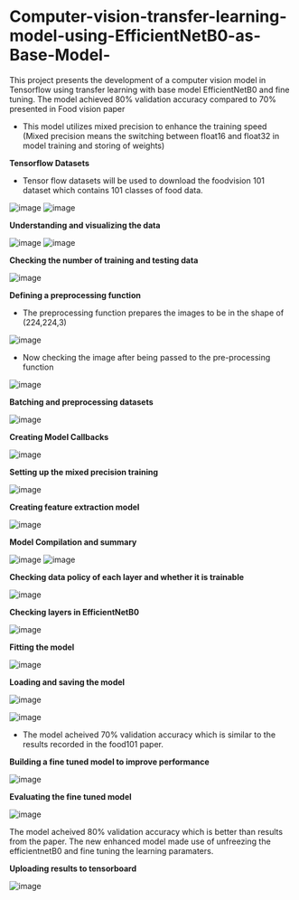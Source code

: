 # Computer-vision-transfer-learning-model-using-EfficientNetB0-as-Base-Model-
This project presents the development of a computer vision model in Tensorflow using transfer learning with base model EfficientNetB0 and fine tuning. The model achieved 80% validation accuracy compared to 70% presented in Food vision paper

- This model utilizes mixed precision to enhance the training speed (Mixed precision means the switching between float16 and float32 in model training and storing of weights)

**Tensorflow Datasets**
- Tensor flow datasets will be used to download the foodvision 101 dataset which contains 101 classes of food data.

![image](https://user-images.githubusercontent.com/69100847/178313981-3e339f6a-6811-4907-be58-bc8992972a7d.png)
![image](https://user-images.githubusercontent.com/69100847/178314017-e4999b24-c9fe-492a-879f-eafaac2d939b.png)

**Understanding and visualizing the data**

![image](https://user-images.githubusercontent.com/69100847/178314960-e9a01e3e-a291-485e-abe3-f29cd37e55d0.png)
![image](https://user-images.githubusercontent.com/69100847/178315013-961849dd-6a07-40de-86a1-c8235cbec584.png)


**Checking the number of training and testing data**

![image](https://user-images.githubusercontent.com/69100847/178315400-67726cb6-6dea-4a48-863e-1a7b2bb19b21.png)

**Defining a preprocessing function**

- The preprocessing function prepares the images to be in the shape of (224,224,3)

![image](https://user-images.githubusercontent.com/69100847/178315908-8fb4da3e-9aed-4988-af19-d8bdb69d7d93.png)

- Now checking the image after being passed to the pre-processing function

![image](https://user-images.githubusercontent.com/69100847/178316034-4f1e8464-2549-4602-8510-fc8163bcabaa.png)

**Batching and preprocessing datasets**

![image](https://user-images.githubusercontent.com/69100847/178316714-1cff8381-74bc-4088-89f6-35e2a82a34e6.png)

**Creating Model Callbacks**

![image](https://user-images.githubusercontent.com/69100847/178316860-b39f1008-46ae-4ec6-a8fe-341edcb6a7b1.png)

**Setting up the mixed precision training**

![image](https://user-images.githubusercontent.com/69100847/178317213-d479e32f-b1a3-4eaf-bd22-a3d76c1e5e04.png)

**Creating feature extraction model**

![image](https://user-images.githubusercontent.com/69100847/178317310-3a8b170e-93ea-4bf8-913c-2369f2f2e2f9.png)

**Model Compilation and summary**

![image](https://user-images.githubusercontent.com/69100847/178317409-107313ef-06d3-49ac-ac98-9f70c1b6cb52.png)
![image](https://user-images.githubusercontent.com/69100847/178317454-ae8cd2e5-ffa8-43cb-afe6-6842988c54ba.png)

**Checking data policy of each layer and whether it is trainable**

![image](https://user-images.githubusercontent.com/69100847/178318142-888ecc96-992e-474d-a33c-caefce0f915a.png)

**Checking layers in EfficientNetB0**

![image](https://user-images.githubusercontent.com/69100847/178318291-0f7cc9e4-c14b-43d2-8944-9f0425a638e6.png)

**Fitting the model**

![image](https://user-images.githubusercontent.com/69100847/178318849-65456890-df74-43e5-9b47-0a4b31b16ae9.png)

**Loading and saving the model**

![image](https://user-images.githubusercontent.com/69100847/178318969-c0b65d14-b332-4a80-a108-e4328fbb39b7.png)

![image](https://user-images.githubusercontent.com/69100847/178319002-95312d0a-b6cb-431a-a9d8-e36fefc4938c.png)

- The model acheived 70% validation accuracy which is similar to the results recorded in the food101 paper.

**Building a fine tuned model to improve performance**

![image](https://user-images.githubusercontent.com/69100847/178319326-7db6a790-c425-4da4-a386-dc540b832d96.png)

**Evaluating the fine tuned model**

![image](https://user-images.githubusercontent.com/69100847/178319424-537b5c3a-7d98-4046-a13f-c032d58939d7.png)

The model acheived 80% validation accuracy which is better than results from the paper. The new enhanced model made use of unfreezing the efficientnetB0 and fine tuning the learning paramaters. 

**Uploading results to tensorboard**

![image](https://user-images.githubusercontent.com/69100847/178319691-cb263bbf-6cf8-4d70-8d31-91c398c4fd96.png)









